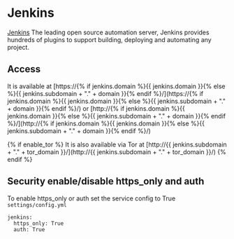 # Jenkins

[Jenkins](https://www.jenkins.io/) The leading open source automation server, Jenkins provides hundreds of plugins to support building, deploying and automating any project.

## Access

It is available at [https://{% if jenkins.domain %}{{ jenkins.domain }}{% else %}{{ jenkins.subdomain + "." + domain }}{% endif %}/](https://{% if jenkins.domain %}{{ jenkins.domain }}{% else %}{{ jenkins.subdomain + "." + domain }}{% endif %}/) or [http://{% if jenkins.domain %}{{ jenkins.domain }}{% else %}{{ jenkins.subdomain + "." + domain }}{% endif %}/](http://{% if jenkins.domain %}{{ jenkins.domain }}{% else %}{{ jenkins.subdomain + "." + domain }}{% endif %}/)

{% if enable_tor %}
It is also available via Tor at [http://{{ jenkins.subdomain + "." + tor_domain }}/](http://{{ jenkins.subdomain + "." + tor_domain }}/)
{% endif %}

## Security enable/disable https_only and auth

To enable https_only or auth set the service config to True
`settings/config.yml`

```
jenkins:
  https_only: True
  auth: True
```
